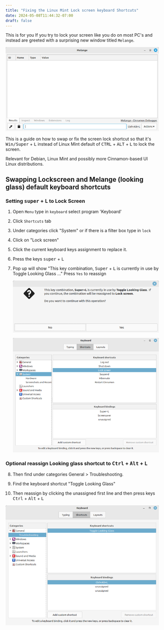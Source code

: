 ```yaml
---
title: "Fixing the Linux Mint Lock screen keyboard Shortcuts"
date: 2024-05-08T11:44:32-07:00
draft: false
---
```


This is for you If you try to lock your screen like you do on most PC's and instead are greeted with a surprising new 
window titled `Melange`.

![Melange Screen shot of the window that pops up](Melange.png)

This is a guide on how to swap or fix the screen lock shortcut so that it's <kbd>Win/Super</kbd> + <kbd>L</kbd> instead of 
Linux Mint default of <kbd>CTRL</kbd> + <kbd>ALT</kbd> + <kbd>L</kbd> to lock the screen.

Relevant for Debian, Linux Mint and possibly more Cinnamon-based UI Linux distributions.

## Swapping Lockscreen and Melange (looking glass) default keyboard shortcuts 

### Setting  <kbd>super</kbd> + <kbd>L</kbd> to Lock Screen

1. Open `Menu` type in `keyboard` select program 'Keyboard'

2. Click `Shortcuts` tab

3. Under categories click "System" or if there is a filter box type in `lock`

4. Click on "Lock screen"

5. Click the current keyboard keys assignment to replace it.

6. Press the keys <kbd>super</kbd> + <kbd>L</kbd>

7. Pop up will show "This key combination,
<kbd>Super</kbd> + <kbd>L</kbd> is currently in use by Toggle Looking Glass ..."
Press `Yes` to reassign

    ![Reassign Lock Screen to former looking glass shortcut dialog](WinLock.png)

    ![Lock screen now assigned to Win + L ](LockScreenKeysFixed.png)

### Optional reassign Looking glass shortcut to  <kbd>Ctrl</kbd> + <kbd>Alt</kbd> + <kbd>L</kbd>

8. Then find under categories General > Troubleshooting.

9. Find the keyboard shortcut "Toggle Looking Glass"

10. Then reassign by clicking the unassigned first line and then press keys <kbd>Ctrl</kbd> + <kbd>Alt</kbd> + <kbd>L</kbd>

![Looking glass now assigned to ctrl + alt + L](KeyboardLockScreenRedoFixLookingGlass.png)
